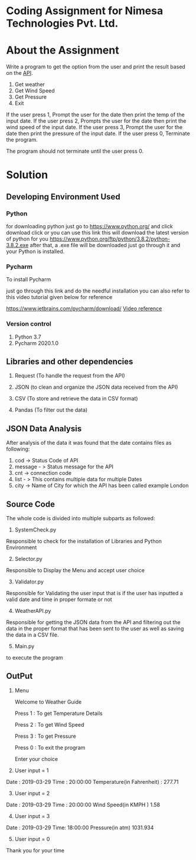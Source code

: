 #  Coding Assignment for Nimesa Technologies Pvt. Ltd.

# About the Assignment

Write a program to get the option from the user and print the result based on the [API](https://samples.openweathermap.org/data/2.5/forecast/hourly?q=London,us&appid=b6907d289e10d714a6e88b30761fae22).

1. Get weather
2. Get Wind Speed
3. Get Pressure
0. Exit

If the user press 1, Prompt the user for the date then print the temp of the input date.
If the user press 2, Prompts the user for the date then print the wind speed of the input date.
If the user press 3, Prompt the user for the date then print the pressure of the input date.
If the user press 0, Terminate the program.

The program should not terminate until the user press 0.

# Solution

## Developing Environment Used 

### Python 

for downloading python just go to https://www.python.org/ and click download click or you can use this link this will download the latest version of python for you https://www.python.org/ftp/python/3.8.2/python-3.8.2.exe
after that, a .exe file will be downloaded just go through it and your Python is installed.

### Pycharm

To install Pycharm 

just go through this link and do the needful installation you can also refer to this video tutorial given below for reference 

https://www.jetbrains.com/pycharm/download/
[Video reference](https://www.youtube.com/watch?v=AUiM1UaRCPc) 

### Version control

1. Python 3.7
2. Pycharm 2020.1.0

## Libraries and other dependencies 

1) Request (To handle the request from the API)

3) JSON (to clean and organize the JSON data received from the API)

4) CSV (To store and retrieve the data in CSV format)

3) Pandas (To filter out the data)


##  JSON Data Analysis

After analysis of the data it was found that the date contains files as following:

1. cod -> Status Code of API 
2. message - > Status message for the API
3. cnt -> connection code
4. list - > This contains multiple data for multiple Dates 
5. city -> Name of City for which the API has been called example London 


## Source Code 

The whole code is divided into multiple subparts as followed:

1) SystemCheck.py 

Responsible to check for the installation of Libraries and Python Environment

2) Selector.py

Responsible to Display the Menu and accept user choice

3) Validator.py

Responsible for Validating the user input that is if the user has inputted a valid date and time in proper formate or not

4) WeatherAPI.py

Responsible for getting the JSON data from the API and filtering out the data in the proper format that has been sent to the user as well as saving the data in a CSV file.

5) Main.py

to execute the program

## OutPut 

1. Menu 


      Welcome to Weather Guide   

      Press 1 : To get Temperature Details 

      Press 2  : To get Wind Speed 

      Press 3 : To get Pressure 

      Press 0 : To exit the program 

      Enter your choice 

2. User input = 1


Date :  2019-03-29  Time :  20:00:00    Temperature(in Fahrenheit) :  277.71


3. User input = 2

Date :  2019-03-29  Time :  20:00:00    Wind Speed(in KMPH )  1.58


4. User input = 3

Date :  2019-03-29  Time:  18:00:00    Pressure(in atm)  1031.934


5. User input = 0

 Thank you for your time 








